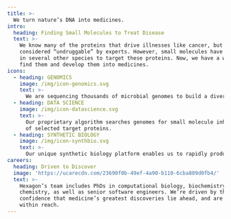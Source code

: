 ```yaml
---
title: >-
  We turn nature’s DNA into medicines.
intro:
  heading: Finding Small Molecules to Treat Disease
  text: >-
    We know many of the proteins that drive illnesses like cancer, but most are
    considered “undruggable” by experts. However, small molecules have evolved
    in several other species to target these proteins. Now, we have a way to
    find them and develop them into medicines.
icons:
  - heading: GENOMICS
    image: /img/icon-genomics.svg
    text: >-
      We are sequencing thousands of microbial genomes to build a diverse database.
  - heading: DATA SCIENCE
    image: /img/icon-datascience.svg
    text: >-
      Our proprietary algorithm searches genomes for small molecule inhibitors
      of selected target proteins.
  - heading: SYNTHETIC BIOLOGY
    image: /img/icon-synthbio.svg
    text: >-
      Our unique synthetic biology platform enables us to rapidly produce new molecules.
careers:
  heading: Driven to Discover
  image: 'https://ucarecdn.com/23690f0b-49ef-4a90-b110-6cba809d0fb4/'
  text: >-
    Hexagon’s team includes PhDs in computational biology, biochemistry, and
    chemistry, as well as senior software engineers. We’re driven by the
    confidence that medicine’s greatest discoveries lie ahead, and are now
    within reach.
---
```


